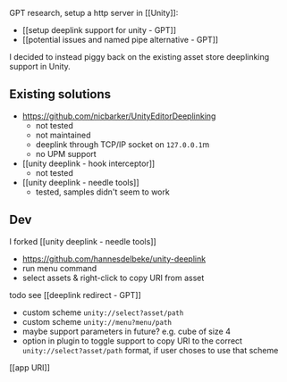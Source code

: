 GPT research, setup a http server in [[Unity]]: 
- [[setup deeplink support for unity - GPT]]
- [[potential issues and named pipe alternative - GPT]]

I decided to instead piggy back on the existing asset store deeplinking support in Unity.

## Existing solutions
- https://github.com/nicbarker/UnityEditorDeeplinking 
	- not tested
	- not maintained
	- deeplink through TCP/IP socket on `127.0.0.1`m 
	- no UPM support
- [[unity deeplink - hook interceptor]]
	- not tested
- [[unity deeplink - needle tools]]
	- tested, samples didn't seem to work

## Dev
I forked [[unity deeplink - needle tools]]
- https://github.com/hannesdelbeke/unity-deeplink
- run menu command
- select assets & right-click to copy URI from asset

todo
see [[deeplink redirect - GPT]]
- custom scheme `unity://select?asset/path`
- custom scheme `unity://menu?menu/path`
- maybe support parameters in future? e.g. cube of size 4
- option in plugin to toggle support to copy URI to the correct `unity://select?asset/path` format, if user choses to use that scheme


[[app URI]]